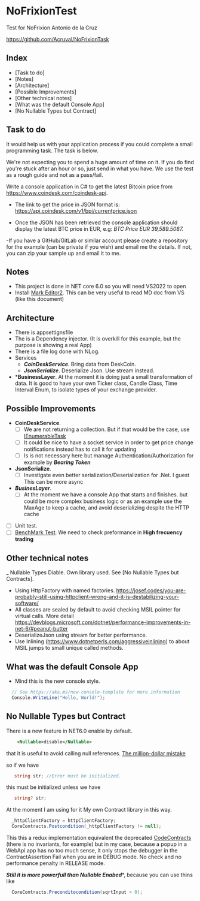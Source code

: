 # NoFrixionTest

Test for NoFrixion Antonio de la Cruz

https://github.com/Acruval/NoFrixionTask

## Index
- [Task to do]
- [Notes]
- [Architecture]
- [Possible Improvements]
- [Other technical notes]
- [What was the default Console App]
- [No Nullable Types but Contract]

## Task to do


It would help us with your application process if you could complete a small programming task. The task is below.

We're not expecting you to spend a huge amount of time on it. If you do find you're stuck after an hour or so, just send in what you have. We use the test as a rough guide and not as a pass/fail.

Write a console application in C# to get the latest Bitcoin price from https://www.coindesk.com/coindesk-api.

- The link to get the price in JSON format is: https://api.coindesk.com/v1/bpi/currentprice.json

- Once the JSON has been retrieved the console application should display the latest BTC price in EUR, e.g: *BTC Price EUR 39,589.5087.*

-If you have a GitHub/GitLab or similar account please create a repository for the example (can be private if you wish) and email me the details. If not, you can zip your sample up and email it to me.


## Notes
 
 - This project is done in NET core 6.0 so you will need VS2022 to open
 - Install [Mark Editor2](https://marketplace.visualstudio.com/items?itemName=MadsKristensen.MarkdownEditor2). This can be very useful to read MD doc from VS
 (like this document)


## Architecture
 - There is appsettignsfile
 - The is a Dependency injector. (It is overkill for this example, but the purpose is showing a real App)
 - There is a file log done with NLog. 
 - Services
   - ***CoinDeskService***. Bring data from DeskCoin.
   - ***JsonSerialize***. Deserialize Json. Use stream instead.
 - ***BusinessLayer**. At the moment it is doing just a small transformation of data. It is good to have your own Ticker class, Candle Class, Time Interval Enum, to isolate types of your exchange provider.


## Possible Improvements
  - **CoinDeskService**. 
      - [ ] We are not returning a collection. But if that would be the case, use [IEnumerableTask](https://docs.microsoft.com/en-us/archive/msdn-magazine/2019/november/csharp-iterating-with-async-enumerables-in-csharp-8)
      - [ ] It could be nice to have a socket service in order to get price change notifications instead has to call it for updating
      - [ ] Is is not necessary here but manage Authentication/Authorization for example by ***Bearing Token***
  - **JsonSerialize**.
    - [ ] Investigate even better serialization/Deserialization for .Net. I guest This can be more async
  - ***BusinesLayer***. 
    - [ ] At the moment we have a console App that starts and finishes. but could be more complex business logic or as an example use the MaxAge to keep a cache, and avoid deserializing despite the HTTP cache
  - [ ] Unit test. 
  - [ ] [BenchMark Test](https://www.infoworld.com/article/3573782/how-to-benchmark-csharp-code-using-benchmarkdotnet.html). We need to check preformance in **High frecuency trading**

 ## Other technical notes
 _ Nullable Types Diable. Own library used. See [No Nullable Types but Contracts].
 - Using HttpFactory with named factories. https://josef.codes/you-are-probably-still-using-httpclient-wrong-and-it-is-destabilizing-your-software/
 - All classes are sealed by default to avoid checking MSIL pointer for virtual calls. More detail https://devblogs.microsoft.com/dotnet/performance-improvements-in-net-6/#peanut-butter
 - DeserializeJson using stream for better performance.
 - Use Inlining (https://www.dotnetperls.com/aggressiveinlining) to about MSIL jumps to small unique called methods.


## What was the default Console App
- Mind this is the new console style.
```csharp
  // See https://aka.ms/new-console-template for more information
  Console.WriteLine("Hello, World!");
```

## No Nullable Types but Contract
There is a new feature in NET6.0 enable by default. 
```xml
    <Nullable>disable</Nullable>
```
that it is useful to avoid calling null references. [The million-dollar mistake](https://www.infoq.com/presentations/Null-References-The-Billion-Dollar-Mistake-Tony-Hoare/)

so  if we have 
```csharp
   string str; //Error must be initialized.
```
this must be initialized unless we have
```csharp
   string? str;
```

At the moment I am using for it  My own Contract library in this way.

```csharp
  _httpClientFactory = httpClientFactory;
  CoreContracts.Postcondition(_httpClientFactory != null);
```

This this a redux implementation equivalent the deprecated [CodeContracts](https://docs.microsoft.com/en-us/dotnet/framework/debug-trace-profile/code-contracts)
(there is no invariants, for example)
but in my case, because a popup in a WebApi app has no too much sense, it only stops the debugger in the ContractAssertion Fail when you are in DEBUG mode.
No check and no performance penalty in RELEASE mode.


***Still it is more powerfull than Nullable Enabed****, because you can use thins like
 ```csharp
   CoreContracts.Preconditocondition(sqrtInput > 0); 
```


